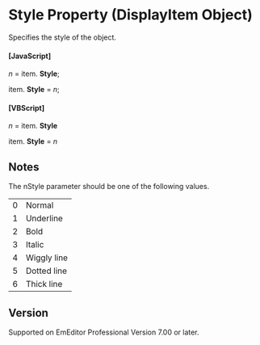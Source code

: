 # Style Property (DisplayItem Object)

Specifies the style of the object.

#### \[JavaScript\]

_n_ = item. **Style**;

item. **Style** = _n_;

#### \[VBScript\]

_n_ = item. **Style**

item. **Style** = _n_

## Notes

The nStyle parameter should be one of the following values.

|     |     |
| --- | --- |
| 0 | Normal |
| 1 | Underline |
| 2 | Bold |
| 3 | Italic |
| 4 | Wiggly line |
| 5 | Dotted line |
| 6 | Thick line |

## Version

Supported on EmEditor Professional Version 7.00 or later.